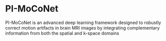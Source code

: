 # PI-MoCoNet
PI-MoCoNet is an advanced deep learning framework designed to robustly correct motion artifacts in brain MRI images by integrating complementary information from both the spatial and k-space domains
